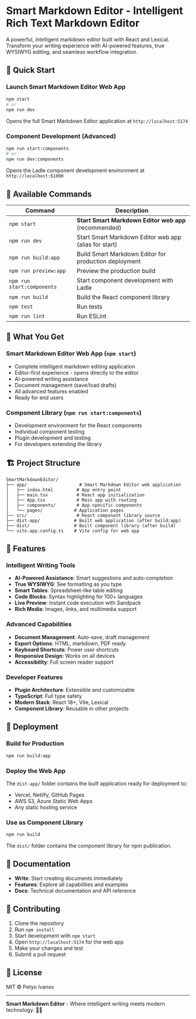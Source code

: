# Smart Markdown Editor - Intelligent Rich Text Markdown Editor

A powerful, intelligent markdown editor built with React and Lexical. Transform your writing experience with AI-powered features, true WYSIWYG editing, and seamless workflow integration.

## 🚀 Quick Start

### Launch Smart Markdown Editor Web App
```bash
npm start
# or
npm run dev
```
Opens the full Smart Markdown Editor application at `http://localhost:5174`

### Component Development (Advanced)
```bash
npm run start:components
# or  
npm run dev:components
```
Opens the Ladle component development environment at `http://localhost:61000`

## 📱 Available Commands

| Command | Description |
|---------|-------------|
| `npm start` | **Start Smart Markdown Editor web app** (recommended) |
| `npm run dev` | Start Smart Markdown Editor web app (alias for start) |
| `npm run build:app` | Build Smart Markdown Editor for production deployment |
| `npm run preview:app` | Preview the production build |
| `npm run start:components` | Start component development with Ladle |
| `npm run build` | Build the React component library |
| `npm test` | Run tests |
| `npm run lint` | Run ESLint |

## 🎯 What You Get

### **Smart Markdown Editor Web App** (`npm start`)
- Complete intelligent markdown editing application
- Editor-first experience - opens directly to the editor
- AI-powered writing assistance
- Document management (save/load drafts)
- All advanced features enabled
- Ready for end users

### **Component Library** (`npm run start:components`)
- Development environment for the React components
- Individual component testing
- Plugin development and testing
- For developers extending the library

## 🏗️ Project Structure

```
SmartMarkdownEditor/
├── app/                    # Smart Markdown Editor web application
│   ├── index.html         # App entry point
│   ├── main.tsx           # React app initialization  
│   ├── App.tsx            # Main app with routing
│   ├── components/        # App-specific components
│   └── pages/            # Application pages
├── src/                   # React component library source
├── dist-app/             # Built web application (after build:app)
├── dist/                 # Built component library (after build)
└── vite.app.config.ts    # Vite config for web app
```

## 🎨 Features

### Intelligent Writing Tools
- **AI-Powered Assistance**: Smart suggestions and auto-completion
- **True WYSIWYG**: See formatting as you type
- **Smart Tables**: Spreadsheet-like table editing
- **Code Blocks**: Syntax highlighting for 100+ languages
- **Live Preview**: Instant code execution with Sandpack
- **Rich Media**: Images, links, and multimedia support

### Advanced Capabilities
- **Document Management**: Auto-save, draft management
- **Export Options**: HTML, markdown, PDF ready
- **Keyboard Shortcuts**: Power user shortcuts
- **Responsive Design**: Works on all devices
- **Accessibility**: Full screen reader support

### Developer Features
- **Plugin Architecture**: Extensible and customizable
- **TypeScript**: Full type safety
- **Modern Stack**: React 18+, Vite, Lexical
- **Component Library**: Reusable in other projects

## 🚢 Deployment

### Build for Production
```bash
npm run build:app
```

### Deploy the Web App
The `dist-app/` folder contains the built application ready for deployment to:
- Vercel, Netlify, GitHub Pages
- AWS S3, Azure Static Web Apps
- Any static hosting service

### Use as Component Library
```bash
npm run build
```
The `dist/` folder contains the component library for npm publication.

## 📖 Documentation

- **Write**: Start creating documents immediately
- **Features**: Explore all capabilities and examples  
- **Docs**: Technical documentation and API reference

## 🤝 Contributing

1. Clone the repository
2. Run `npm install`
3. Start development with `npm start`
4. Open `http://localhost:5174` for the web app
5. Make your changes and test
6. Submit a pull request

## 📄 License

MIT © Petyo Ivanov

---

**Smart Markdown Editor** - Where intelligent writing meets modern technology. 🧠✨
